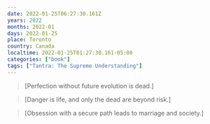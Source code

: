 ```yaml
---
date: 2022-01-25T06:27:30.161Z
years: 2022
months: 2022-01
days: 2022-01-25
place: Toronto
country: Canada
localtime: 2022-01-25T01:27:30.161-05:00
categories: ["book"]
tags: ["Tantra: The Supreme Understanding"]
---
```

> [Perfection without future evolution is dead.]

> [Danger is life, and only the dead are beyond risk.]

> [Obsession with a secure path leads to marriage and society.]
